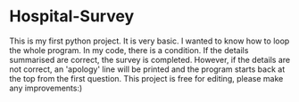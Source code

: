 # Hospital-Survey
This is my first python project. It is very basic.
I wanted to know how to loop the whole program. 
In my code, there is a condition. If the details summarised are correct, the survey is completed. 
However, if the details are not correct, an 'apology' line will be printed and the program starts back at the top from the first question.
This project is free for editing, please make any improvements:)
